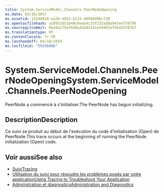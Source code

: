 ```yaml
---
title: System.ServiceModel.Channels.PeerNodeOpening
ms.date: 03/30/2017
ms.assetid: 132d4928-ea20-4952-b115-d050499bc728
ms.openlocfilehash: a105b1651b48c6eeb4c33f232ad8a947ee778f98
ms.sourcegitcommit: 0be8a279af6d8a43e03141e349d3efd5d35f8767
ms.translationtype: HT
ms.contentlocale: fr-FR
ms.lasthandoff: 04/18/2019
ms.locfileid: "59150486"
---
```

# <a name="systemservicemodelchannelspeernodeopening"></a><span data-ttu-id="ea0d7-102">System.ServiceModel.Channels.PeerNodeOpening</span><span class="sxs-lookup"><span data-stu-id="ea0d7-102">System.ServiceModel.Channels.PeerNodeOpening</span></span>
<span data-ttu-id="ea0d7-103">PeerNode a commencé à s'initialiser.</span><span class="sxs-lookup"><span data-stu-id="ea0d7-103">The PeerNode has begun initializing.</span></span>  
  
## <a name="description"></a><span data-ttu-id="ea0d7-104">Description</span><span class="sxs-lookup"><span data-stu-id="ea0d7-104">Description</span></span>  
 <span data-ttu-id="ea0d7-105">Ce suivi se produit au début de l'exécution du code d'initialisation (Open) de PeerNode.</span><span class="sxs-lookup"><span data-stu-id="ea0d7-105">This trace occurs at the beginning of running the PeerNode initialization (Open) code.</span></span>  
  
## <a name="see-also"></a><span data-ttu-id="ea0d7-106">Voir aussi</span><span class="sxs-lookup"><span data-stu-id="ea0d7-106">See also</span></span>

- [<span data-ttu-id="ea0d7-107">Suivi</span><span class="sxs-lookup"><span data-stu-id="ea0d7-107">Tracing</span></span>](../../../../../docs/framework/wcf/diagnostics/tracing/index.md)
- [<span data-ttu-id="ea0d7-108">Utilisation du suivi pour résoudre les problèmes posés par votre application</span><span class="sxs-lookup"><span data-stu-id="ea0d7-108">Using Tracing to Troubleshoot Your Application</span></span>](../../../../../docs/framework/wcf/diagnostics/tracing/using-tracing-to-troubleshoot-your-application.md)
- [<span data-ttu-id="ea0d7-109">Administration et diagnostics</span><span class="sxs-lookup"><span data-stu-id="ea0d7-109">Administration and Diagnostics</span></span>](../../../../../docs/framework/wcf/diagnostics/index.md)
